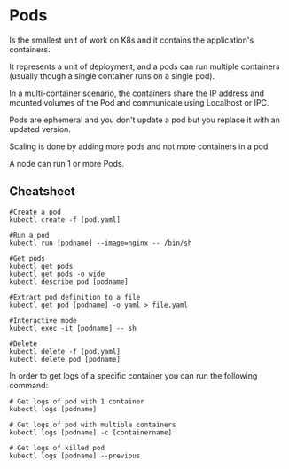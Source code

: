 # Pods

Is the smallest unit of work on K8s and it contains the application's containers.

It represents a unit of deployment, and a pods can run multiple containers (usually though a single container runs on a single pod).

In a multi-container scenario, the containers share the IP address and mounted volumes of the Pod and communicate using Localhost or IPC.

Pods are ephemeral and you don't update a pod but you replace it with an updated version.

Scaling is done by adding more pods and not more containers in a pod.

A node can run 1 or more Pods.

## Cheatsheet

```shell
#Create a pod
kubectl create -f [pod.yaml]

#Run a pod
kubectl run [podname] --image=nginx -- /bin/sh

#Get pods
kubectl get pods
kubectl get pods -o wide
kubectl describe pod [podname]

#Extract pod definition to a file
kubectl get pod [podname] -o yaml > file.yaml

#Interactive mode
kubectl exec -it [podname] -- sh

#Delete
kubectl delete -f [pod.yaml]
kubectl delete pod [podname]
```

In order to get logs of a specific container you can run the following command:

```shell
# Get logs of pod with 1 container
kubectl logs [podname]

# Get logs of pod with multiple containers
kubectl logs [podname] -c [containername]

# Get logs of killed pod
kubectl logs [podname] --previous
```

